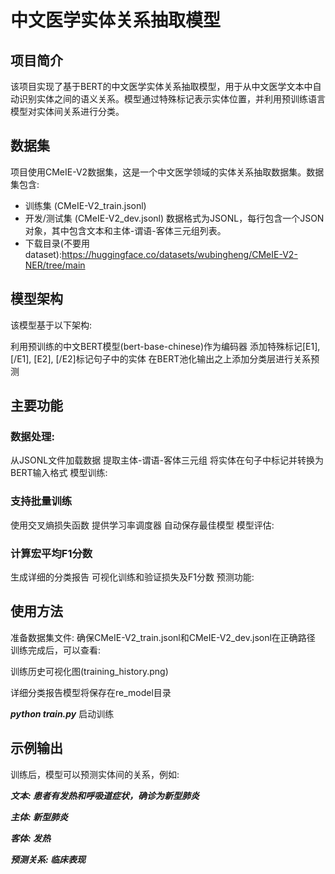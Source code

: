 # 中文医学实体关系抽取模型
## 项目简介
该项目实现了基于BERT的中文医学实体关系抽取模型，用于从中文医学文本中自动识别实体之间的语义关系。模型通过特殊标记表示实体位置，并利用预训练语言模型对实体间关系进行分类。

## 数据集
项目使用CMeIE-V2数据集，这是一个中文医学领域的实体关系抽取数据集。数据集包含:

- 训练集 (CMeIE-V2_train.jsonl)
- 开发/测试集 (CMeIE-V2_dev.jsonl)
数据格式为JSONL，每行包含一个JSON对象，其中包含文本和主体-谓语-客体三元组列表。
- 下载目录(不要用dataset):https://huggingface.co/datasets/wubingheng/CMeIE-V2-NER/tree/main
## 模型架构
该模型基于以下架构:

利用预训练的中文BERT模型(bert-base-chinese)作为编码器
添加特殊标记[E1], [/E1], [E2], [/E2]标记句子中的实体
在BERT池化输出之上添加分类层进行关系预测
## 主要功能
### 数据处理:

从JSONL文件加载数据
提取主体-谓语-客体三元组
将实体在句子中标记并转换为BERT输入格式
模型训练:

### 支持批量训练
使用交叉熵损失函数
提供学习率调度器
自动保存最佳模型
模型评估:

### 计算宏平均F1分数
生成详细的分类报告
可视化训练和验证损失及F1分数
预测功能:
## 使用方法
准备数据集文件:
确保CMeIE-V2_train.jsonl和CMeIE-V2_dev.jsonl在正确路径
训练完成后，可以查看:<p>
训练历史可视化图(training_history.png)<p>
详细分类报告模型将保存在re_model目录<p>
***python train.py*** 启动训练<p>
## 示例输出
训练后，模型可以预测实体间的关系，例如:<p>
***文本: 患者有发热和呼吸道症状，确诊为新型肺炎***<p>
***主体: 新型肺炎***<p>
***客体: 发热***<p>
***预测关系: 临床表现***<p>
